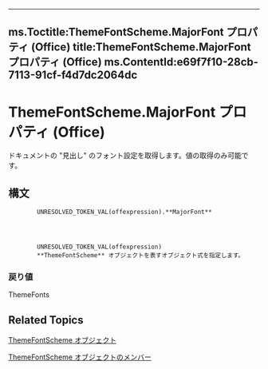 

---
ms.Toctitle:ThemeFontScheme.MajorFont プロパティ (Office)
title:ThemeFontScheme.MajorFont プロパティ (Office)
ms.ContentId:e69f7f10-28cb-7113-91cf-f4d7dc2064dc
---
# ThemeFontScheme.MajorFont プロパティ (Office)




ドキュメントの "見出し" のフォント設定を取得します。値の取得のみ可能です。

## 構文

            UNRESOLVED_TOKEN_VAL(offexpression).**MajorFont**




            UNRESOLVED_TOKEN_VAL(offexpression)
            **ThemeFontScheme** オブジェクトを表すオブジェクト式を指定します。

### 戻り値
ThemeFonts





## Related Topics

[ThemeFontScheme オブジェクト](566b3a6f-16c9-8ba0-6f40-5bc96ec2dcbf.md)

[ThemeFontScheme オブジェクトのメンバー](47a1e519-0bf8-363b-3270-6080580da137.md)




